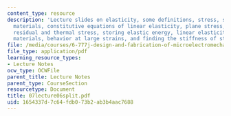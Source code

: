 ```yaml
---
content_type: resource
description: 'Lecture slides on elasticity, some definitions, stress, strain, isotropic
  materials, constitutive equations of linear elasticity, plane stress, thin films:
  residual and thermal stress, storing elastic energy, linear elasticity in anisotropic
  materials, behavior at large strains, and finding the stiffness of structures.'
file: /media/courses/6-777j-design-and-fabrication-of-microelectromechanical-devices-spring-2007/1654337d7c64fdb073b2ab3b4aac7688_07lecture06split.pdf
file_type: application/pdf
learning_resource_types:
- Lecture Notes
ocw_type: OCWFile
parent_title: Lecture Notes
parent_type: CourseSection
resourcetype: Document
title: 07lecture06split.pdf
uid: 1654337d-7c64-fdb0-73b2-ab3b4aac7688
---
```

